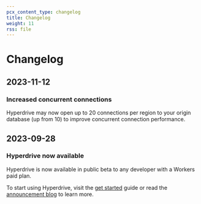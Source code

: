 ```yaml
---
pcx_content_type: changelog
title: Changelog
weight: 11
rss: file
---
```


# Changelog

## 2023-11-12

### Increased concurrent connections

Hyperdrive may now open up to 20 connections per region to your origin database (up from 10) to improve concurrent connection performance.

## 2023-09-28

### Hyperdrive now available

Hyperdrive is now available in public beta to any developer with a Workers paid plan.

To start using Hyperdrive, visit the [get started](/hyperdrive/get-started/) guide or read the [announcement blog](https://blog.cloudflare.com/hyperdrive-making-regional-databases-feel-distributed/) to learn more.
